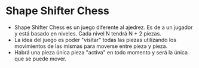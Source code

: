 # Shape Shifter Chess

- Shape Shifter Chess es un juego diferente al ajedrez. Es de a un jugador y está basado en niveles. Cada nivel N tendrá N + 2 piezas. 
- La idea del juego es poder "visitar" todas las piezas utilizando los movimientos de las mismas para moverse entre pieza y pieza. 
- Habrá una pieza única pieza "activa" en todo momento y será la única que se puede mover.
